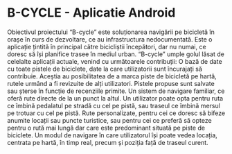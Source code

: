 # B-CYCLE - Aplicatie Android

Obiectivul proiectului “B-cycle” este soluționarea navigării pe bicicletă în orașe în curs de dezvoltare, ce au infrastructura nedocumentată. Este o aplicație țintită în principal către bicicliștii începători, dar nu numai, ce doresc să își planifice trasee în mediul urban.
“B-cycle” umple golul lăsat de celelalte aplicații actuale, venind cu următoarele contribuții:
O bază de date cu toate pistele de biciclete, date la care utilizatorii sunt încurajați să contribuie. Aceștia au posibilitatea de a marca piste de bicicletă pe hartă, rutele urmând a fi revizuite de alți utilizatori. Pistele propuse sunt salvate sau șterse în funcție de recenziile primite.
Un sistem de navigare familiar, ce oferă rute directe de la un punct la altul. Un utilizator poate opta pentru ruta ce îmbină pedalatul pe stradă cu cel pe pistă, sau traseul ce îmbină mersul pe trotuar cu cel pe pistă. 
Rute personalizate, pentru cei ce doresc să bifeze anumite locații sau puncte turistice, sau pentru cei ce preferă să opteze pentru o rută mai lungă dar care este predominant situată pe piste de biciclete. 
Un modul de navigare în care utilizatorul își poate vedea locația, centrata pe hartă, în timp real, precum și poziția față de traseul curent.
